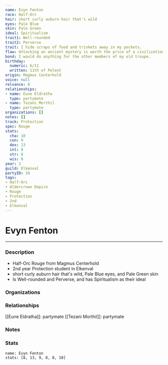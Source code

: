 ```yaml
---
name: Evyn Fenton
race: Half-Orc
hair: short curly auburn hair that's wild
eyes: Pale Blue
skin: Pale Green
ideal: Spiritualism
trait1: Well-rounded
trait2: Perverse
trait: I hide scraps of food and trinkets away in my pockets.
flaw: Unlocking an ancient mystery is worth the price of a civilization.
bond: I would do anything for the other members of my old troupe.
birthday:
  numeric: 6/11
  written: 11th of Pelent
origin: Magmus Centerhold
voice: null
relvance: 0
relationships:
- name: Eune Eldratha
  type: partymate
- name: Tezani Morthil
  type: partymate
organizations: []
notes: []
track: Protection
spec: Rouge
stats:
  cha: 10
  con: 9
  dex: 13
  int: 8
  str: 8
  wis: 8
year: 2
guild: Elkenval
partyID: 34
tags:
- Half-Orc
- Aldercrown Empire
- Rouge
- Protection
- 2nd
- Elkenval
---
```

# Evyn Fenton
---
### Description
- Half-Orc Rouge from Magmus Centerhold
- 2nd year Protection student in Elkenval
- short curly auburn hair that's wild, Pale Blue eyes, and Pale Green skin
- Is Well-rounded and Perverse, and has Spiritualism as their ideal

### Organizations

### Relationships
[[Eune Eldratha]]: partymate
[[Tezani Morthil]]: partymate

### Notes

### Stats
```statblock
name: Evyn Fenton
stats: [8, 13, 9, 8, 8, 10]
```